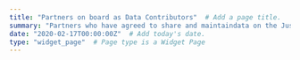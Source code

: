 ```yaml
---
title: "Partners on board as Data Contributors"  # Add a page title.
summary: "Partners who have agreed to share and maintaindata on the Justice Hub"  # Add a page description.
date: "2020-02-17T00:00:00Z"  # Add today's date.
type: "widget_page"  # Page type is a Widget Page
---
```

